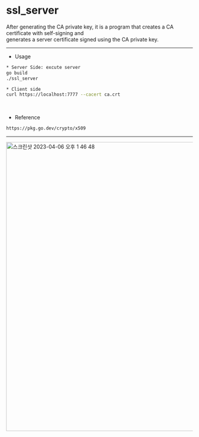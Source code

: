 # ssl_server
After generating the CA private key, it is a program that creates a CA certificate with self-signing and  
generates a server certificate signed using the CA private key.

---
* Usage
```bash
* Server Side: excute server
go build
./ssl_server

* Client side
curl https://localhost:7777 --cacert ca.crt
```  
  
<br>

* Reference
```bash
https://pkg.go.dev/crypto/x509
```
---
<img width="779" alt="스크린샷 2023-04-06 오후 1 46 48" src="https://user-images.githubusercontent.com/118821939/230274394-26b73889-8d57-47c2-9664-3fe22a5acb1e.png">
